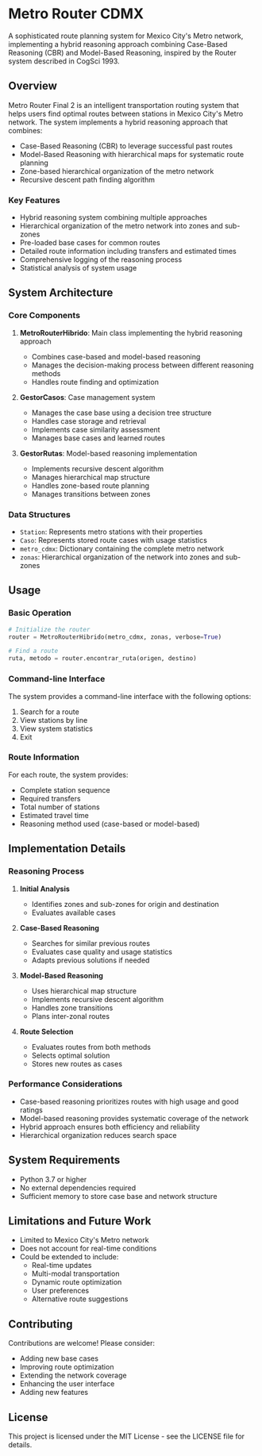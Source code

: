 # Metro Router CDMX

A sophisticated route planning system for Mexico City's Metro network, implementing a hybrid reasoning approach combining Case-Based Reasoning (CBR) and Model-Based Reasoning, inspired by the Router system described in CogSci 1993.

## Overview

Metro Router Final 2 is an intelligent transportation routing system that helps users find optimal routes between stations in Mexico City's Metro network. The system implements a hybrid reasoning approach that combines:

- Case-Based Reasoning (CBR) to leverage successful past routes
- Model-Based Reasoning with hierarchical maps for systematic route planning
- Zone-based hierarchical organization of the metro network
- Recursive descent path finding algorithm

### Key Features

- Hybrid reasoning system combining multiple approaches
- Hierarchical organization of the metro network into zones and sub-zones
- Pre-loaded base cases for common routes
- Detailed route information including transfers and estimated times
- Comprehensive logging of the reasoning process
- Statistical analysis of system usage

## System Architecture

### Core Components

1. **MetroRouterHibrido**: Main class implementing the hybrid reasoning approach
   - Combines case-based and model-based reasoning
   - Manages the decision-making process between different reasoning methods
   - Handles route finding and optimization

2. **GestorCasos**: Case management system
   - Manages the case base using a decision tree structure
   - Handles case storage and retrieval
   - Implements case similarity assessment
   - Manages base cases and learned routes

3. **GestorRutas**: Model-based reasoning implementation
   - Implements recursive descent algorithm
   - Manages hierarchical map structure
   - Handles zone-based route planning
   - Manages transitions between zones

### Data Structures

- `Station`: Represents metro stations with their properties
- `Caso`: Represents stored route cases with usage statistics
- `metro_cdmx`: Dictionary containing the complete metro network
- `zonas`: Hierarchical organization of the network into zones and sub-zones

## Usage

### Basic Operation

```python
# Initialize the router
router = MetroRouterHibrido(metro_cdmx, zonas, verbose=True)

# Find a route
ruta, metodo = router.encontrar_ruta(origen, destino)
```

### Command-line Interface

The system provides a command-line interface with the following options:

1. Search for a route
2. View stations by line
3. View system statistics
4. Exit

### Route Information

For each route, the system provides:
- Complete station sequence
- Required transfers
- Total number of stations
- Estimated travel time
- Reasoning method used (case-based or model-based)

## Implementation Details

### Reasoning Process

1. **Initial Analysis**
   - Identifies zones and sub-zones for origin and destination
   - Evaluates available cases

2. **Case-Based Reasoning**
   - Searches for similar previous routes
   - Evaluates case quality and usage statistics
   - Adapts previous solutions if needed

3. **Model-Based Reasoning**
   - Uses hierarchical map structure
   - Implements recursive descent algorithm
   - Handles zone transitions
   - Plans inter-zonal routes

4. **Route Selection**
   - Evaluates routes from both methods
   - Selects optimal solution
   - Stores new routes as cases

### Performance Considerations

- Case-based reasoning prioritizes routes with high usage and good ratings
- Model-based reasoning provides systematic coverage of the network
- Hybrid approach ensures both efficiency and reliability
- Hierarchical organization reduces search space

## System Requirements

- Python 3.7 or higher
- No external dependencies required
- Sufficient memory to store case base and network structure

## Limitations and Future Work

- Limited to Mexico City's Metro network
- Does not account for real-time conditions
- Could be extended to include:
  - Real-time updates
  - Multi-modal transportation
  - Dynamic route optimization
  - User preferences
  - Alternative route suggestions

## Contributing

Contributions are welcome! Please consider:

- Adding new base cases
- Improving route optimization
- Extending the network coverage
- Enhancing the user interface
- Adding new features

## License

This project is licensed under the MIT License - see the LICENSE file for details.
